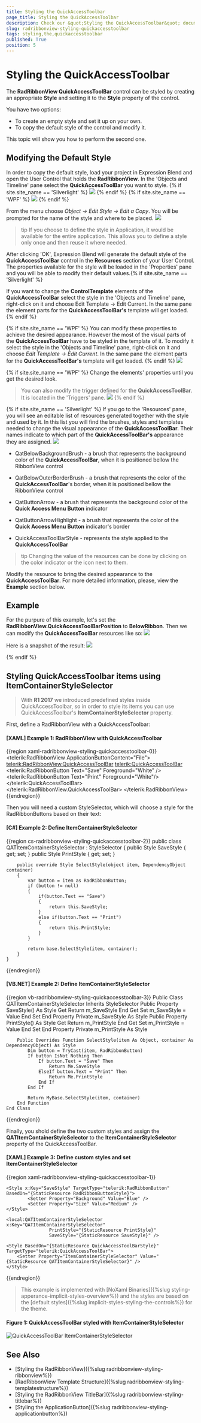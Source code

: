 ```yaml
---
title: Styling the QuickAccessToolbar
page_title: Styling the QuickAccessToolbar
description: Check our &quot;Styling the QuickAccessToolbar&quot; documentation article for the RadRibbonView {{ site.framework_name }} control.
slug: radribbonview-styling-quickaccesstoolbar
tags: styling,the,quickaccesstoolbar
published: True
position: 5
---
```


# Styling the QuickAccessToolbar

The __RadRibbonView QuickAccessToolBar__ control can be styled by creating an appropriate __Style__ and setting it to the __Style__ property of the control.

You have two options:

* To create an empty style and set it up on your own.
* To copy the default style of the control and modify it.

This topic will show you how to perform the second one.

## Modifying the Default Style

In order to copy the default style, load your project in Expression Blend and open the User Control that holds the __RadRibbonView__. In the 'Objects and Timeline' pane select the __QuickAccessToolBar__ you want to style.
{% if site.site_name == 'Silverlight' %}
![](images/RibbonView_Styling_QAT_Locate.png)
{% endif %}
{% if site.site_name == 'WPF' %}
![](images/RibbonView_Styling_QAT_LocateWPF.png)
{% endif %}

From the menu choose *Object -> Edit Style -> Edit a Copy*. You will be prompted for the name of the style and where to be placed.
![](images/RibbonView_Styling_QAT_CreateStyle.png)

>tip If you choose to define the style in Application, it would be available for the entire application. This allows you to define a style only once and then reuse it where needed.

After clicking 'OK', Expression Blend will generate the default style of the __QuickAccessToolBar__ control in the __Resources__ section of your User Control. The properties available for the style will be loaded in the 'Properties' pane and you will be able to modify their default values.{% if site.site_name == 'Silverlight' %}

If you want to change the __ControlTemplate__ elements of the __QuickAccessToolBar__ select the style in the 'Objects and Timeline' pane, right-click on it and choose Edit Template -> Edit Current. In the same pane the element parts for the __QuickAccessToolBar's__ template will get loaded.{% endif %}

{% if site.site_name == 'WPF' %}
You can modify these properties to achieve the desired appearance. However the most of the visual parts of the __QuickAccessToolBar__ have to be styled in the template of it. To modify it select the style in the 'Objects and Timeline' pane, right-click on it and choose *Edit Template -> Edit Current*. In the same pane the element parts for the __QuickAccessToolBar's__ template will get loaded.
{% endif %}
![](images/RibbonView_Styling_QAT_ControlTemplate.png)

{% if site.site_name == 'WPF' %}
Change the elements' properties until you get the desired look.

>You can also modify the trigger defined for the __QuickAccessToolBar__. It is located in the 'Triggers' pane.
>![](images/RibbonView_Styling_QAT_Triggers.png)
{% endif %}

{% if site.site_name == 'Silverlight' %}
If you go to the 'Resources' pane, you will see an editable list of resources generated together with the style and used by it. In this list you will find the brushes, styles and templates needed to change the visual appearance of the __QuickAccessToolBar__. Their names indicate to which part of the __QuickAccessToolBar's__ appearance they are assigned.
![](images/RibbonView_Styling_QAT_Resources.png)

* QatBelowBackgroundBrush - a brush that represents the background color of the __QuickAccessToolBar__, when it is positioned bellow the RibbonView control						

* QatBelowOuterBorderBrush - a brush that represents the color of the __QuickAccessToolBar__'s border, when it is positioned bellow the RibbonView control						

* QatButtonArrow - a brush that represents the background color of the __Quick Access Menu__ __Button__ indicator						

* QatButtonArrowHighlight - a brush that represents the color of the __Quick Access Menu__ __Button__ indicator's border						

* QuickAccessToolBarStyle - represents the style applied to the __QuickAccessToolBar__

>tip Changing the value of the resources can be done by clicking on the color indicator or the icon next to them.

Modify the resource to bring the desired appearance to the __QuickAccessToolBar__. For more detailed information, please, view the __Example__ section below.

## Example
For the purpure of this example, let's set the __RadRibbonView.QuickAccessToolBarPosition__ to __BelowRibbon__. Then we can modify the __QuickAccessToolBar__ resources like so:
![](images/RibbonView_Styling_QAT_ResourcesModified.png)

Here is a snapshot of the result:
![](images/RibbonView_Styling_QAT_Example.png)

{% endif %}

## Styling QuickAccessToolbar items using ItemContainerStyleSelector

> With **R1 2017** we introduced predefined styles inside QuickAccessToolbar, so in order to style its items you can use QuickAccessToolbar's **ItemContainerStyleSelector** property.

First, define a RadRibbonView with a QuickAccessToolbar:

#### __[XAML] Example 1: RadRibbonView with QuickAccessToolbar__
{{region xaml-radribbonview-styling-quickaccesstoolbar-0}}
	 <telerik:RadRibbonView ApplicationButtonContent="File">
        <telerik:RadRibbonView.QuickAccessToolBar>
            <telerik:QuickAccessToolBar>
               <telerik:RadRibbonButton Text="Save" Foreground="White" />
                <telerik:RadRibbonButton Text="Print" Foreground="White"/>
            </telerik:QuickAccessToolBar>
        </telerik:RadRibbonView.QuickAccessToolBar>
    </telerik:RadRibbonView>
{{endregion}}

Then you will need a custom StyleSelector, which will choose a style for the RadRibbonButtons based on their text:

#### __[C#] Example 2: Define ItemContainerStyleSelector__  
{{region cs-radribbonview-styling-quickaccesstoolbar-2}}
	public class QATItemContainerStyleSelector : StyleSelector
    {
        public Style SaveStyle { get; set; }
        public Style PrintStyle { get; set; }

        public override Style SelectStyle(object item, DependencyObject container)
        {
            var button = item as RadRibbonButton;
            if (button != null)
            {
                if(button.Text == "Save")
                {
                    return this.SaveStyle;
                }
                else if(button.Text == "Print")
                {
                    return this.PrintStyle;
                }
            }

            return base.SelectStyle(item, container);
        }
    }
{{endregion}}

#### __[VB.NET] Example 2: Define ItemContainerStyleSelector__  
{{region vb-radribbonview-styling-quickaccesstoolbar-3}}
    Public Class QATItemContainerStyleSelector
        Inherits StyleSelector
        Public Property SaveStyle() As Style
            Get
                Return m_SaveStyle
            End Get
            Set
                m_SaveStyle = Value
            End Set
        End Property
        Private m_SaveStyle As Style
        Public Property PrintStyle() As Style
            Get
                Return m_PrintStyle
            End Get
            Set
                m_PrintStyle = Value
            End Set
        End Property
        Private m_PrintStyle As Style

        Public Overrides Function SelectStyle(item As Object, container As DependencyObject) As Style
            Dim button = TryCast(item, RadRibbonButton)
            If button IsNot Nothing Then
                If button.Text = "Save" Then
                    Return Me.SaveStyle
                ElseIf button.Text = "Print" Then
                    Return Me.PrintStyle
                End If
            End If

            Return MyBase.SelectStyle(item, container)
        End Function
    End Class
{{endregion}}

Finally, you shold define the two custom styles and assign the __QATItemContainerStyleSelector__ to the __ItemContainerStyleSelector__ property of the QuickAccessToolBar.

#### __[XAML] Example 3: Define custom styles and set ItemContainerStyleSelector__
{{region xaml-radribbonview-styling-quickaccesstoolbar-1}}
	<Style x:Key="PrintStyle" TargetType="telerik:RadRibbonButton" BasedOn="{StaticResource RadRibbonButtonStyle}">
            <Setter Property="Background" Value="Red" />
            <Setter Property="Size" Value="Medium" />
    </Style>

    <Style x:Key="SaveStyle" TargetType="telerik:RadRibbonButton" BasedOn="{StaticResource RadRibbonButtonStyle}">
            <Setter Property="Background" Value="Blue" />
            <Setter Property="Size" Value="Medium" />
    </Style>

    <local:QATItemContainerStyleSelector x:Key="QATItemContainerStyleSelector"
                    PrintStyle="{StaticResource PrintStyle}"
                    SaveStyle="{StaticResource SaveStyle}" />

    <Style BasedOn="{StaticResource QuickAccessToolBarStyle}" TargetType="telerik:QuickAccessToolBar">
        <Setter Property="ItemContainerStyleSelector" Value="{StaticResource QATItemContainerStyleSelector}" />
    </Style>
{{endregion}}

> This example is implemented with [NoXaml Binaries]({%slug styling-apperance-implicit-styles-overview%}) and the styles are based on the [default styles]({%slug implicit-styles-styling-the-controls%}) for the theme.

#### __Figure 1: QuickAccessToolBar styled with ItemContainerStyleSelector__ 
 ![QuickAccessToolBar ItemContainerStyleSelector](images/RadRibbonView_QuickAccessToolbar_ItemContainerStyleSelector.png)

## See Also
 * [Styling the RadRibbonView]({%slug radribbonview-styling-ribbonview%})
 * [RadRibbonView Template Structure]({%slug radribbonview-styling-templatestructure%})
 * [Styling the RadRibbonView TitleBar]({%slug radribbonview-styling-titlebar%})
 * [Styling the ApplicationButton]({%slug radribbonview-styling-applicationbutton%})
